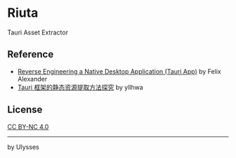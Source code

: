 # Riuta
Tauri Asset Extractor

## Reference

* [Reverse Engineering a Native Desktop Application (Tauri App)](https://infosecwriteups.com/reverse-engineering-a-native-desktop-application-tauri-app-5a2d92772da5) by Felix Alexander
* [Tauri 框架的静态资源提取方法探究](https://blog.yllhwa.com/2023/05/09/Tauri%20%E6%A1%86%E6%9E%B6%E7%9A%84%E9%9D%99%E6%80%81%E8%B5%84%E6%BA%90%E6%8F%90%E5%8F%96%E6%96%B9%E6%B3%95%E6%8E%A2%E7%A9%B6/) by yllhwa

## License
[CC BY-NC 4.0](https://creativecommons.org/licenses/by-nc/4.0/)

------
by Ulysses